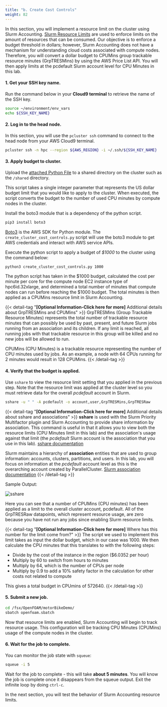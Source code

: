 ```yaml
---
title: "b. Create Cost Controls"
weight: 82
---
```


In this section, you will implement a resource limit on the cluster using Slurm Accounting. [Slurm Resource Limits](https://slurm.schedmd.com/resource_limits.html) are used to enforce limits on the amount of resources that can be consumed. Our objective is to enforce a budget threshold in dollars; however, Slurm Accounting does not have a mechanism for understanding cloud costs associated with compute nodes. Therefore, you will convert a dollar budget to CPUMins group trackable resource minutes (GrpTRESMins) by using the AWS Price List API. You will then apply limits at the pcdefault Slurm account level for CPU Minutes in this lab.

#### 1. Get your SSH key name.
Run the command below in your **Cloud9 terminal** to retrieve the name of the SSH key.

```bash
source ~/environment/env_vars
echo ${SSH_KEY_NAME}
```

#### 2. Log in to the head node.
In this section, you will use the `pcluster ssh` command to connect to the head node from your AWS Cloud9 terminal.

```bash
pcluster ssh -n hpc --region ${AWS_REGION} -i ~/.ssh/${SSH_KEY_NAME}
```

#### 3. Apply budget to cluster.
Upload the [attached Python File](/scripts/create_cluster_cost_controls.py) to a shared directory on the cluster such as the `/shared` directory.

This script takes a single integer parameter that represents the US dollar budget limit that you would like to apply to the cluster. When executed, the script converts the budget to the number of used CPU minutes by compute nodes in the cluster.

Install the boto3 module that is a dependency of the python script.

```bash
pip3 install boto3
```

[Boto3](https://boto3.amazonaws.com/v1/documentation/api/latest/guide/index.html) is the AWS SDK for Python module.
The `create_cluster_cost_controls.py` script will use the boto3 module to get AWS credentials and interact with AWS service APIs.

Execute the python script to apply a budget of *$1000* to the cluster using the command below:

```bash
python3 create_cluster_cost_controls.py 1000
```

The python script has taken in the $1000 budget, calculated the cost per minute per core for the compute node EC2 instance type of hpc6id.32xlarge, and determined a total number of minutes that compute nodes can run before reaching the $1000 budget.
The total minutes is then applied as a CPUMins resource limit in Slurm Accounting.

{{< detail-tag "**[Optional Information-Click here for more]**  Additional details about GrpTRESMins and CPUMins" >}}
GrpTRESMins (Group Trackable Resource Minutes) represents the total number of trackable resource minutes that can possibly be used by past, present, and future Slurm jobs running from an association and its children.  If any limit is reached, all running jobs with that trackable resource in this group will be killed and no new jobs will be allowed to run.

CPUMins (CPU Minutes) is a trackable resource representing the number of CPU minutes used by jobs.  As an example, a node with 64 CPUs running for 2 minutes would result in 128 CPUMins.
{{< /detail-tag >}}

#### 4. Verify that the budget is applied.
Use `sshare` to view the resource limit setting that you applied in the previous step.  Note that the resource limit was applied at the cluster level so you must retrieve data for the overall *pcdefault* account in Slurm.

```bash
sshare -u " " -A pcdefault -o account,user,GrpTRESMins,GrpTRESRaw 
```

{{< detail-tag "**[Optional Information-Click here for more]**  Additional details about sshare and associations" >}}
**sshare** is used with the Slurm Priority Multifactor plugin and Slurm Accounting to provide share information by association. This command is useful in that it allows you to view both the resource limits (CPU Minutes limit in this lab) and the association's usage against that limit (the *pcdefault* Slurm account is the association that you use in this lab).
[sshare documentation](https://slurm.schedmd.com/sshare.html)

Slurm maintains a hierarchy of **association** entities that are used to group information: accounts, clusters, partitions, and users.
In this lab, you will focus on information at the *pcdefault* account level as this is the overarching account created by ParallelCluster.
[Slurm association documentation](https://slurm.schedmd.com/sacctmgr.html#OPT_association)
{{< /detail-tag >}}

Sample Output:

![sshare](/images/cost-controls/sshare_show_limit.png)

Here you can see that a number of CPUMins (CPU minutes) has been applied as a limit to the overall cluster account, pcdefault. All of the GrpTRESRaw datapoints, which represent resource usage, are zero because you have not run any jobs since enabling Slurm resource limits.

{{< detail-tag "**[Optional Information-Click here for more]**  Where has this number for the limit come from?" >}}
The script we used to implement this limit takes as input the dollar budget, which in our case was 1000.
We then calculate the CPU minutes that this translates to with the following steps:
- Divide by the cost of the instance in the region ($6.0352 per hour)
- Multiply by 60 to switch from hours to minutes
- Multiply by 64, which is the number of CPUs per node
- Multiply by 0.9 to add a 10% safety factor in the calculation for other costs not related to compute

This gives a total budget in CPUmins of 572640.
{{< /detail-tag >}}

#### 5. Submit a new job.

```bash
cd /fsx/OpenFOAM/motorBikeDemo/
sbatch openfoam.sbatch
```

Now that resource limits are enabled, Slurm Accounting will begin to track resource usage. This configuration will be
tracking CPU Minutes (CPUMins) usage of the compute nodes in the cluster.

#### 6. Wait for the job to complete.

You can monitor the job state with `squeue`:

```bash
squeue -i 5
```

Wait for the job to complete - this will take **about 5 minutes**. You will know the job is complete once it disappears from the squeue output. Exit the infinite loop by doing `ctrl-c`.

In the next section, you will test the behavior of Slurm Accounting resource limits.
